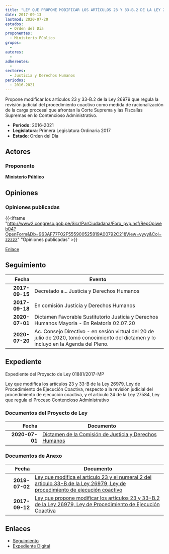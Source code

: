 ```yaml
---
title: "LEY QUE PROPONE MODIFICAR LOS ARTÍCULOS 23 Y 33-B.2 DE LA LEY 26979, LEY DE PROCEDIMIENTO DE EJECUCIÓN COACTIVA"
date: 2017-09-13
lastmod: 2020-07-20
estados: 
  - Orden del Día
proponentes: 
  - Ministerio Público
grupos: 
  - 
autores: 
  - 
adherentes: 
  - 
sectores: 
  - Justicia y Derechos Humanos
periodos: 
  - 2016-2021
---
```


Propone modificar los artículos 23 y 33-B.2 de la Ley 26979 que regula la revisión judicial del procedimiento coactivo como medida de racionalización de la carga procesal que afrontan la Corte Suprema y las Fiscalías Supremas en lo Contencioso Administrativo.

- **Periodo**: 2016-2021
- **Legislatura**: Primera Legislatura Ordinaria 2017
- **Estado**: Orden del Día

## Actores

### Proponente

**Ministerio Público**


## Opiniones

### Opiniones publicadas

{{<iframe "http://www2.congreso.gob.pe/Sicr/ParCiudadana/Foro_pvp.nsf/RepOpiweb04?OpenForm&Db=963AF77F02F555900525819A00792C21&View=yyyy&Col=zzzzz" "Opiniones publicadas" >}}

[Enlace](http://www2.congreso.gob.pe/Sicr/ParCiudadana/Foro_pvp.nsf/RepOpiweb04?OpenForm&Db=963AF77F02F555900525819A00792C21&View=yyyy&Col=zzzzz)

## Seguimiento

| Fecha | Evento |
|------:|--------|
| **2017-09-15** | Decretado a... Justicia y Derechos Humanos|
| **2017-09-18** | En comisión Justicia y Derechos Humanos|
| **2020-07-01** | Dictamen Favorable Sustitutorio Justicia y Derechos Humanos Mayoria - En Relatoría 02.07.20|
| **2020-07-20** | Ac. Consejo Directivo - en sesión virtual del 20 de julio de 2020, tomó conocimiento del dictamen y lo incluyó en la Agenda del Pleno.|


## Expediente

Expediente del Proyecto de Ley 01881/2017-MP

Ley que modifica los artículos 23 y 33-B de la Ley 26979, Ley de Procedimiento de Ejecución Coactiva, respecto a la revisión judicial del procedimiento de ejecución coactiva, y el artículo 24 de la Ley 27584, Ley que regula el Proceso Contencioso Administrativo


### Documentos del Proyecto de Ley

| Fecha | Documento |
|------:|--------|
| **2020-07-01** | [Dictamen de la Comisión de Justicia y Derechos Humanos](http://www.leyes.congreso.gob.pe/Documentos/2016_2021/Dictamenes/Proyectos_de_Ley/01881DC15MAY20200701.pdf) |

### Documentos de Anexo

| Fecha | Documento |
|------:|--------|
| **2019-07-02** | [Ley que modifica el articulo 23 y el numeral 2 del articulo 33-B de la Ley 26979, Ley de procedimiento de ejecución coactivo](http://www.leyes.congreso.gob.pe/Documentos/2016_2021/Proyectos_de_Ley_y_de_Resoluciones_Legislativas/PL0452220190702.pdf) |
| **2017-09-12** | [Ley que propone modificar los artículos 23 y 33-B.2 de la Ley 26979, Ley de Procedimiento de Ejecución Coactiva](http://www.leyes.congreso.gob.pe/Documentos/2016_2021/Proyectos_de_Ley_y_de_Resoluciones_Legislativas/PL0188120170912.pdf) |

## Enlaces 

- [Seguimiento](http://www2.congreso.gob.pe/Sicr/TraDocEstProc/CLProLey2016.nsf/f7fff46988ca05b1052578e100829cc7/f7c97fd41e907dbc0525819a007d771e?OpenDocument)
- [Expediente Digital](http://www2.congreso.gob.pe/Sicr/TraDocEstProc/CLProLey2016.nsf/f7fff46988ca05b1052578e100829cc7/f7c97fd41e907dbc0525819a007d771e?OpenDocument&Click=05257FB7005EB655.eb71d0cf91d8294e05256cdf006b5706/$Body/0.1C6C)
